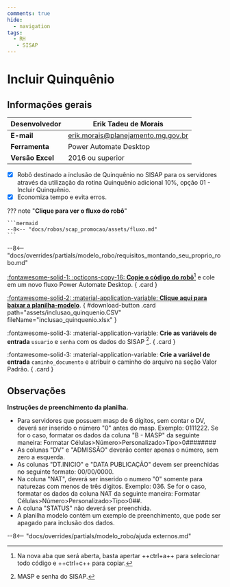 ```yaml
---
comments: true
hide:
  - navigation
tags:
  - RH
   - SISAP
---
```


# Incluir Quinquênio


## Informações gerais

| **Desenvolvedor**| Erik Tadeu de Morais  |
| ----------- | ------------------------------------ |
| **E-mail**       | erik.morais@planejamento.mg.gov.br|
| **Ferramenta**    | Power Automate Desktop |
| **Versão Excel**    | 2016 ou superior |

- [x] Robô destinado a inclusão de Quinquênio no SISAP para os servidores através da utilização da rotina Quinquênio adicional 10%, opção 01 - Incluir Quinquênio.
- [x] Economiza tempo e evita erros.

??? note "**Clique para ver o fluxo do robô**"

    ```mermaid
    --8<-- "docs/robos/scap_promocao/assets/fluxo.md"
    ```

--8<-- "docs/overrides/partials/modelo_robo/requisitos_montando_seu_proprio_robo.md"

<div class="grid" markdown>

[:fontawesome-solid-1: :octicons-copy-16: __Copie o código do robô__](https://raw.githubusercontent.com/automatiza-mg/biblioteca-de-robos/refs/heads/main/robos/site/scap/quinquenio/quinquenio_main.txt)[^1] e cole em um novo fluxo Power Automate Desktop.
{ .card }

[:fontawesome-solid-2: :material-application-variable: __Clique aqui para baixar a planilha-modelo__](javascript:void(0);).
{ #download-button .card path="assets/inclusao_quinquenio.CSV" fileName="inclusao_quinquenio.xlsx" }

:fontawesome-solid-3: :material-application-variable: __Crie as variáveis de entrada__ `usuario` e `senha` com os dados do SISAP [^2]. 
{ .card }

:fontawesome-solid-3: :material-application-variable: __Crie a variável de entrada__ `caminho_documento` e atribuir o caminho do arquivo na seção Valor Padrão.
{ .card }

</div>

## Observações 

__Instruções de preenchimento da planilha.__

- Para servidores que possuem masp de 6 dígitos, sem contar o DV, deverá ser inserido o número "0" antes do masp. Exemplo: 0111222. Se for o caso, formatar os dados da coluna "B - MASP" da seguinte maneira: Formatar Células>Número>Personalizado>Tipo>0######## 
- As colunas "DV" e "ADMISSÃO" deverão conter apenas o número, sem zero a esquerda.
- As colunas "DT.INICIO" e "DATA PUBLICAÇÃO" devem ser preenchidas no seguinte formato: 00/00/0000.
- Na coluna "NAT", deverá ser inserido o numero "0" somente para naturezas com menos de três digitos. Exemplo: 036. Se for o caso, formatar os dados da coluna NAT da seguinte maneira: Formatar Células>Número>Personalizado>Tipo>0##.
- A coluna "STATUS" não deverá ser preenchida.  
- A planilha modelo contém um exemplo de preenchimento, que pode ser apagado para inclusão dos dados.                                        

--8<-- "docs/overrides/partials/modelo_robo/ajuda externos.md"

[^1]: Na nova aba que será aberta, basta apertar ++ctrl+a++ para selecionar todo código e ++ctrl+c++ para copiar.
[^2]: MASP e senha do SISAP.
